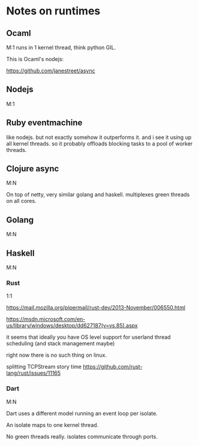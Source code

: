 # Notes on runtimes


## Ocaml
M:1
runs in 1 kernel thread, think python GIL.

This is Ocaml's nodejs:

https://github.com/janestreet/async

## Nodejs

M:1

## Ruby eventmachine

like nodejs. but not exactly somehow it outperforms it. and i see it using up
all kernel threads. so it probably offloads blocking tasks to a pool of worker
threads.

## Clojure async

M:N

On top of netty, very similar golang and haskell. multiplexes green threads
on all cores.

## Golang

M:N

## Haskell

M:N

### Rust

1:1

https://mail.mozilla.org/pipermail/rust-dev/2013-November/006550.html

https://msdn.microsoft.com/en-us/library/windows/desktop/dd627187(v=vs.85).aspx

it seems that ideally you have OS level support for userland thread scheduling
(and stack management maybe)

right now there is no such thing on linux.


splitting TCPStream story time
https://github.com/rust-lang/rust/issues/11165

### Dart

M:N

Dart uses a different model running an event loop per isolate.

An isolate maps to one kernel thread.

No green threads really. isolates communicate through ports.
